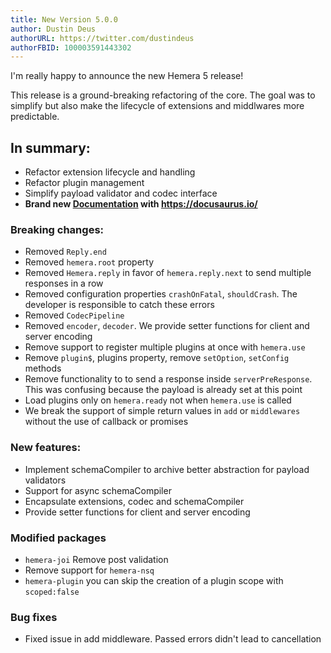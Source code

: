 ```yaml
---
title: New Version 5.0.0
author: Dustin Deus
authorURL: https://twitter.com/dustindeus
authorFBID: 100003591443302
---
```


I'm really happy to announce the new Hemera 5 release!

This release is a ground-breaking refactoring of the core. The goal was to simplify but also make the lifecycle of extensions and middlwares more predictable. 

## In summary:

- Refactor extension lifecycle and handling
- Refactor plugin management
- Simplify payload validator and codec interface
- **Brand new [Documentation](https://hemerajs.github.io/hemera/) with https://docusaurus.io/**

### Breaking changes:

- Removed `Reply.end`
- Removed `hemera.root` property
- Removed `Hemera.reply` in favor of `hemera.reply.next` to send multiple responses in a row
- Removed configuration properties `crashOnFatal`, `shouldCrash`. The developer is responsible to catch these errors
- Removed `CodecPipeline`
- Removed `encoder`, `decoder`. We provide setter functions for client and server encoding
- Remove support to register multiple plugins at once with `hemera.use`
- Remove `plugin$`, plugins property, remove `setOption`, `setConfig` methods
- Remove functionality to to send a response inside `serverPreResponse`. This was confusing because the payload is already set at this point
- Load plugins only on `hemera.ready` not when `hemera.use` is called
- We break the support of simple return values in `add` or `middlewares` without the use of callback or promises

### New features:

- Implement schemaCompiler to archive better abstraction for payload validators
- Support for async schemaCompiler
- Encapsulate extensions, codec and schemaCompiler
- Provide setter functions for client and server encoding

### Modified packages

- `hemera-joi` Remove post validation
- Remove support for `hemera-nsq`
- `hemera-plugin` you can skip the creation of a plugin scope with `scoped:false`

### Bug fixes

- Fixed issue in add middleware. Passed errors didn't lead to cancellation
